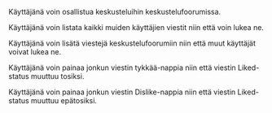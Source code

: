 Käyttäjänä voin osallistua keskusteluihin keskustelufoorumissa.

Käyttäjänä voin listata kaikki muiden käyttäjien viestit niin että voin lukea ne.

Käyttäjänä voin lisätä viestejä keskustelufoorumiin niin että muut käyttäjät voivat lukea ne.

Käyttäjänä voin painaa jonkun viestin tykkää-nappia niin että viestin Liked-status muuttuu tosiksi.

Käyttäjänä voin painaa jonkun viestin Dislike-nappia niin että viestin Liked-status muuttuu epätosiksi.
